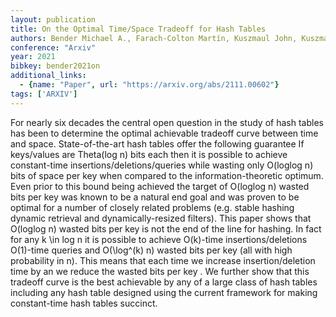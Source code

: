 ```yaml
---
layout: publication
title: On the Optimal Time/Space Tradeoff for Hash Tables
authors: Bender Michael A., Farach-Colton Martín, Kuszmaul John, Kuszmaul William, Liu Mingmou
conference: "Arxiv"
year: 2021
bibkey: bender2021on
additional_links:
  - {name: "Paper", url: "https://arxiv.org/abs/2111.00602"}
tags: ['ARXIV']
---
```

For nearly six decades the central open question in the study of hash tables has been to determine the optimal achievable tradeoff curve between time and space. State-of-the-art hash tables offer the following guarantee If keys/values are Theta(log n) bits each then it is possible to achieve constant-time insertions/deletions/queries while wasting only O(loglog n) bits of space per key when compared to the information-theoretic optimum. Even prior to this bound being achieved the target of O(loglog n) wasted bits per key was known to be a natural end goal and was proven to be optimal for a number of closely related problems (e.g. stable hashing dynamic retrieval and dynamically-resized filters). This paper shows that O(loglog n) wasted bits per key is not the end of the line for hashing. In fact for any k \in log n it is possible to achieve O(k)-time insertions/deletions O(1)-time queries and O(\log^(k) n) wasted bits per key (all with high probability in n). This means that each time we increase insertion/deletion time by an we reduce the wasted bits per key . We further show that this tradeoff curve is the best achievable by any of a large class of hash tables including any hash table designed using the current framework for making constant-time hash tables succinct.
